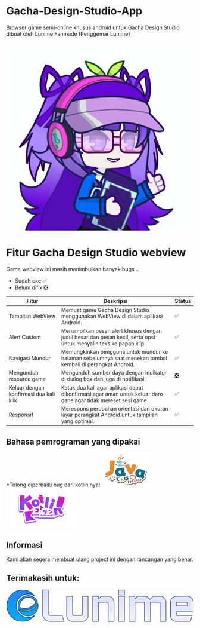 # Gacha-Design-Studio-App
Browser game semi-online khusus android untuk Gacha Design Studio dibuat oleh Lunime Fanmade (Penggemar Lunime)

![Gacha Desing Studio](archanaberry/icon.png)

# Fitur Gacha Design Studio webview

Game webview ini masih menimbulkan banyak bugs...
* Sudah oke ✅
* Belum difix ❎

| Fitur                     | Deskripsi                                                                                                        | Status |
|---------------------------|------------------------------------------------------------------------------------------------------------------|--------|
| Tampilan WebView          | Memuat game Gacha Design Studio menggunakan WebView di dalam aplikasi Android.                                  | ✅ |
| Alert Custom              | Menampilkan pesan alert khusus dengan judul besar dan pesan kecil, serta opsi untuk menyalin teks ke papan klip. | ✅ |
| Navigasi Mundur           | Memungkinkan pengguna untuk mundur ke halaman sebelumnya saat menekan tombol kembali di perangkat Android.       | ✅ |
| Mengunduh resource game    | Mengunduh sumber daya dengan indikator di dialog box dan juga di notifikasi.             | ❎ |
| Keluar dengan konfirmasi dua kali klik      | Ketuk dua kali agar aplikasi dapat dikonfirmasi agar aman untuk keluar daro gane agar tidak mereset sesi game.         | ✅ |
| Responsif                 | Merespons perubahan orientasi dan ukuran layar perangkat Android untuk tampilan yang optimal.                   | ✅ |

## Bahasa pemrograman yang dipakai
*Tolong diperbaiki bug dari kotlin nya!
<img src="archanaberry/Java.png" alt="Menggunakan java sebagai program sekunder" width="131.9" height="91.1">
<img src="archanaberry/Kotlin.png" alt="Menggunakan kotlin sebagai program utama" width="192" height="108">

## Informasi 
Kami akan segera membuat ulang project ini dengan rancangan yang benar.

## Terimakasih untuk:
![lunime credits arts (open source but don't forget to remember her :>)](archanaberry/lunime.svg)
